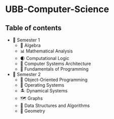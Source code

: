 # UBB-Computer-Science
## Table of contents

- 📕 Semester 1
	- 🧮 Algebra
	- 📊 Mathematical Analysis
	- 🌒 Computational Logic
	- 💾 Computer Systems Architecture
	- 🍼 Fundamentals of Programming
- 📕 Semester 2
	- 🤖 Object-Oriented Programming
	- 🐚 Operating Systems
	- 🏝️ Dynamical Systems
	- 🗺️ Graphs
	- 🧠 Data Structures and Algorithms
   	- 📐 Geometry
